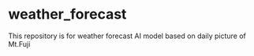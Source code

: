 # weather_forecast
This repository is for weather forecast AI model based on daily picture of Mt.Fuji

